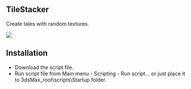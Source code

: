 ## TileStacker

Create tales with random textures.

![](/Demo/TileStacker_demo.gif)

## Installation

* Download the script file.
* Run script file from Main menu - Scripting - Run script... or just place it to 3dsMax_root\scripts\Startup folder.